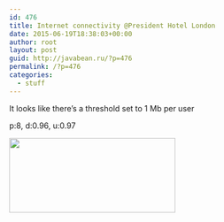 ```yaml
---
id: 476
title: Internet connectivity @President Hotel London
date: 2015-06-19T18:38:03+00:00
author: root
layout: post
guid: http://javabean.ru/?p=476
permalink: /?p=476
categories:
  - stuff
---
```

It looks like there&#8217;s a threshold set to 1 Mb per user

p:8, d:0.96, u:0.97

<img class="alignnone" src="http://www.speedtest.net/result/4445058653.png" alt="" width="300" height="135" />